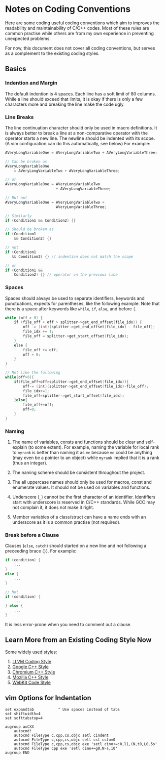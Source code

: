 # Notes on Coding Conventions

Here are some coding useful coding conventions which aim to improves the
readability and maintainability of C/C++ codes. Most of these rules are common
practise while others are from my own experience in preventing unexpected
problems.

For now, this document does not cover all coding conventions, but serves
as a complement to the existing coding styles.

## Basics

### Indention and Margin

The default indention is 4 spaces. Each line has a soft limit of 80
columns. While a line should exceed that limits, it is okay if there is
only a few characters more and breaking the line make the code ugly.

### Line Breaks

The line continuation character should only be used in macro definitions.
It is always better to break a line at a non-comparative operator with
the operator starts a new line. The newline should be indented with its
scope. (A vim configuration can do this automatically, see below) For
example:

```c++
AVeryLongVariableOne = AVeryLongVariableTwo + AVeryLongVariableThree;

// Can be broken as
AVeryLongVariableOne
    = AVeryLongVariableTwo + AVeryLongVariableThree;

// or
AVeryLongVariableOne = AVeryLongVariableTwo
                       + AVeryLongVariableThree;

// But not
AVeryLongVariableOne = AVeryLongVariableTwo +
                       AVeryLongVariableThree;

// Similarly
if (Condition1 && Condition2) {}

// Should be broken as
if (Condition1
    && Condition2) {}

// not
if (Condition1
   && Condition2) {} // indention does not match the scope

// or
if (Condition1 &&
    Condition2) {} // operator on the previous line
```

### Spaces

Spaces should always be used to separate identifiers, keywords and
punctuations, expects for parentheses, like the following example. Note
that there is a space after keywords like `while`, `if`, `else`, and
before `{`.

```c++
while (off > 0) {
    if (file_off + off > splitter->get_end_offset(file_idx)) {
        off -= (int)(splitter->get_end_offset(file_idx) - file_off);
        file_idx += 1;
        file_off = splitter->get_start_offset(file_idx);
    }
    else {
        file_off += off;
        off = 0;
    }
}

// Not like the following
while(off>0){
    if(file_off+off>splitter->get_end_offset(file_idx)){
        off-= (int)(splitter->get_end_offset(file_idx)-file_off);
        file_idx+=1;
        file_off=splitter->get_start_offset(file_idx);
    }else{
        file_off+=off;
        off=0;
    }
}
```

### Naming

1. The name of variables, consts and functions should be clear and
self-explain (to some extent). For example, naming the variable for
local rank to `myrank` is better than naming it as `me` because `me`
could be anything (may even be a pointer to an object) while `myrank`
implied that it is a rank (thus an integer).

2. The naming scheme should be consistent throughout the project.

3. The all uppercase names should only be used for macros, const and
enumerate values. It should not be used on variables and functions.

4. Underscore (`_`) cannot be the first character of an identifier.
Identifiers start with underscore is reserved in C/C++ standards. While
GCC may not complain it, it does not make it right.

5. Member variables of a class/struct can have a name ends with an
underscore as it is a common practise (not required).

### Break before a Clause

Clauses (`else`, `catch`) should started on a new line and not following
a preceeding brace (`}`). For example:

```c++
if (condition) {
    ...
}
else {
    ...
}

// Not
if (condition) {
    ...
} else {
    ...
}
```

It is less error-prone when you need to comment out a clause.

## Learn More from an Existing Coding Style Now

Some widely used styles:

1. [LLVM Coding Style](http://llvm.org/docs/CodingStandards.html)
2. [Google C++ Style](https://google.github.io/styleguide/cppguide.html)
3. [Chromium C++
   Style](https://chromium.googlesource.com/chromium/src/+/master/styleguide/c++/c++.md)
4. [Mozilla C++
   Style](https://developer.mozilla.org/en-US/docs/Mozilla/Developer_guide/Coding_Style)
5. [WebKit Code Style](https://webkit.org/code-style-guidelines/)

## vim Options for Indentation

```vim
set expandtab           " Use spaces instead of tabs
set shiftwidth=4
set softtabstop=4

augroup auCXX
    autocmd!
    autocmd FileType c,cpp,cs,objc setl cindent
    autocmd FileType c,cpp,cs,objc setl cst csto=0
    autocmd FileType c,cpp,cs,objc exe 'setl cino+=:0,l1,(N,t0,L0.5s'
    autocmd FileType cpp exe 'setl cino+=g0,N-s,i0'
augroup END
```
